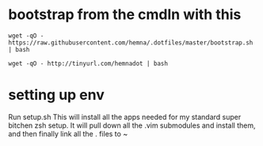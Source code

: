 # bootstrap from the cmdln with this
```
wget -qO - https://raw.githubusercontent.com/hemna/.dotfiles/master/bootstrap.sh | bash
```
```
wget -qO - http://tinyurl.com/hemnadot | bash
```

# setting up env
Run setup.sh
This will install all the apps needed for my standard super bitchen zsh 
setup. It will pull down all the .vim submodules and install them, and then
finally link all the . files to ~
